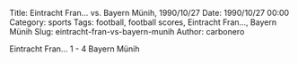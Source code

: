 Title: Eintracht Fran… vs. Bayern Münih, 1990/10/27
Date: 1990/10/27 00:00
Category: sports
Tags: football, football scores, Eintracht Fran…, Bayern Münih
Slug: eintracht-fran-vs-bayern-munih
Author: carbonero


Eintracht Fran… 1 - 4 Bayern Münih
